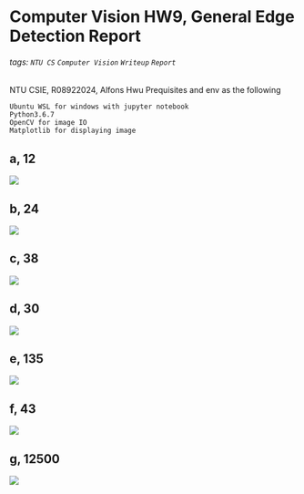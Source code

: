 # Computer Vision HW9, General Edge Detection Report
###### tags: `NTU CS` `Computer Vision` `Writeup` `Report`
NTU CSIE, R08922024, Alfons Hwu
Prequisites and env as the following
```
Ubuntu WSL for windows with jupyter notebook
Python3.6.7
OpenCV for image IO 
Matplotlib for displaying image
```
## a, 12
![](https://i.imgur.com/visQDJt.png)

## b, 24
![](https://i.imgur.com/QvzzBiu.png)

## c, 38
![](https://i.imgur.com/oPltY5l.png)

## d, 30
![](https://i.imgur.com/qtadk4L.png)

## e, 135
![](https://i.imgur.com/hQArUZp.png)

## f, 43
![](https://i.imgur.com/y1REwNC.png)

## g, 12500
![](https://i.imgur.com/CgL0llK.png)
